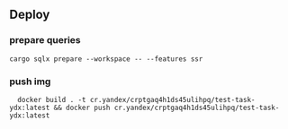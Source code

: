 ## Deploy

### prepare queries

```
cargo sqlx prepare --workspace -- --features ssr
```

### push img

```
  docker build . -t cr.yandex/crptgaq4h1ds45ulihpq/test-task-ydx:latest && docker push cr.yandex/crptgaq4h1ds45ulihpq/test-task-ydx:latest
```
